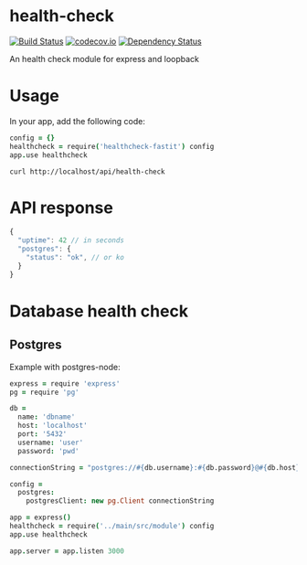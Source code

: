 # health-check
[![Build Status](https://travis-ci.org/FastIT/health-check.svg?branch=master)](https://travis-ci.org/FastIT/health-check)
[![codecov.io](https://codecov.io/github/FastIT/health-check/coverage.svg?branch=master)](https://codecov.io/github/FastIT/health-check?branch=master)
[![Dependency Status](https://david-dm.org/FastIT/health-check.svg)](https://david-dm.org/FastIT/health-check)

An health check module for express and loopback

# Usage

In your app, add the following code:

```coffeescript
config = {}
healthcheck = require('healthcheck-fastit') config
app.use healthcheck
```

```
curl http://localhost/api/health-check
```

# API response

```javascript
{
  "uptime": 42 // in seconds
  "postgres": {
    "status": "ok", // or ko
  }
}
```

# Database health check

## Postgres

Example with postgres-node:

```coffeescript
express = require 'express'
pg = require 'pg'

db =
  name: 'dbname'
  host: 'localhost'
  port: '5432'
  username: 'user'
  password: 'pwd'

connectionString = "postgres://#{db.username}:#{db.password}@#{db.host}:#{db.port}/#{db.name}"

config =
  postgres:
    postgresClient: new pg.Client connectionString

app = express()
healthcheck = require('../main/src/module') config
app.use healthcheck

app.server = app.listen 3000
```
